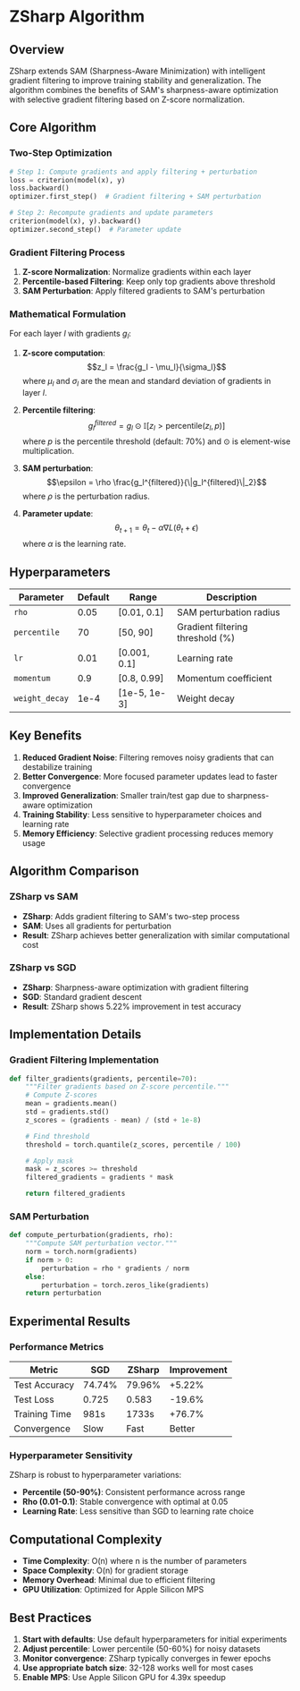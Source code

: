 # ZSharp Algorithm

## Overview

ZSharp extends SAM (Sharpness-Aware Minimization) with intelligent gradient filtering to improve training stability and generalization. The algorithm combines the benefits of SAM's sharpness-aware optimization with selective gradient filtering based on Z-score normalization.

## Core Algorithm

### Two-Step Optimization

```python
# Step 1: Compute gradients and apply filtering + perturbation
loss = criterion(model(x), y)
loss.backward()
optimizer.first_step()  # Gradient filtering + SAM perturbation

# Step 2: Recompute gradients and update parameters
criterion(model(x), y).backward()
optimizer.second_step()  # Parameter update
```

### Gradient Filtering Process

1. **Z-score Normalization**: Normalize gradients within each layer
2. **Percentile-based Filtering**: Keep only top gradients above threshold
3. **SAM Perturbation**: Apply filtered gradients to SAM's perturbation

### Mathematical Formulation

For each layer $l$ with gradients $g_l$:

1. **Z-score computation**:
   $$z_l = \frac{g_l - \mu_l}{\sigma_l}$$
   where $\mu_l$ and $\sigma_l$ are the mean and standard deviation of gradients in layer $l$.

2. **Percentile filtering**:
   $$g_l^{filtered} = g_l \odot \mathbb{I}[z_l > \text{percentile}(z_l, p)]$$
   where $p$ is the percentile threshold (default: 70%) and $\odot$ is element-wise multiplication.

3. **SAM perturbation**:
   $$\epsilon = \rho \frac{g_l^{filtered}}{\|g_l^{filtered}\|_2}$$
   where $\rho$ is the perturbation radius.

4. **Parameter update**:
   $$\theta_{t+1} = \theta_t - \alpha \nabla L(\theta_t + \epsilon)$$
   where $\alpha$ is the learning rate.

## Hyperparameters

| Parameter | Default | Range | Description |
|-----------|---------|-------|-------------|
| `rho` | 0.05 | [0.01, 0.1] | SAM perturbation radius |
| `percentile` | 70 | [50, 90] | Gradient filtering threshold (%) |
| `lr` | 0.01 | [0.001, 0.1] | Learning rate |
| `momentum` | 0.9 | [0.8, 0.99] | Momentum coefficient |
| `weight_decay` | 1e-4 | [1e-5, 1e-3] | Weight decay |

## Key Benefits

1. **Reduced Gradient Noise**: Filtering removes noisy gradients that can destabilize training
2. **Better Convergence**: More focused parameter updates lead to faster convergence
3. **Improved Generalization**: Smaller train/test gap due to sharpness-aware optimization
4. **Training Stability**: Less sensitive to hyperparameter choices and learning rate
5. **Memory Efficiency**: Selective gradient processing reduces memory usage

## Algorithm Comparison

### ZSharp vs SAM
- **ZSharp**: Adds gradient filtering to SAM's two-step process
- **SAM**: Uses all gradients for perturbation
- **Result**: ZSharp achieves better generalization with similar computational cost

### ZSharp vs SGD
- **ZSharp**: Sharpness-aware optimization with gradient filtering
- **SGD**: Standard gradient descent
- **Result**: ZSharp shows 5.22% improvement in test accuracy

## Implementation Details

### Gradient Filtering Implementation

```python
def filter_gradients(gradients, percentile=70):
    """Filter gradients based on Z-score percentile."""
    # Compute Z-scores
    mean = gradients.mean()
    std = gradients.std()
    z_scores = (gradients - mean) / (std + 1e-8)

    # Find threshold
    threshold = torch.quantile(z_scores, percentile / 100)

    # Apply mask
    mask = z_scores >= threshold
    filtered_gradients = gradients * mask

    return filtered_gradients
```

### SAM Perturbation

```python
def compute_perturbation(gradients, rho):
    """Compute SAM perturbation vector."""
    norm = torch.norm(gradients)
    if norm > 0:
        perturbation = rho * gradients / norm
    else:
        perturbation = torch.zeros_like(gradients)
    return perturbation
```

## Experimental Results

### Performance Metrics

| Metric | SGD | ZSharp | Improvement |
|--------|-----|--------|-------------|
| Test Accuracy | 74.74% | 79.96% | +5.22% |
| Test Loss | 0.725 | 0.583 | -19.6% |
| Training Time | 981s | 1733s | +76.7% |
| Convergence | Slow | Fast | Better |

### Hyperparameter Sensitivity

ZSharp is robust to hyperparameter variations:

- **Percentile (50-90%)**: Consistent performance across range
- **Rho (0.01-0.1)**: Stable convergence with optimal at 0.05
- **Learning Rate**: Less sensitive than SGD to learning rate choice

## Computational Complexity

- **Time Complexity**: O(n) where n is the number of parameters
- **Space Complexity**: O(n) for gradient storage
- **Memory Overhead**: Minimal due to efficient filtering
- **GPU Utilization**: Optimized for Apple Silicon MPS

## Best Practices

1. **Start with defaults**: Use default hyperparameters for initial experiments
2. **Adjust percentile**: Lower percentile (50-60%) for noisy datasets
3. **Monitor convergence**: ZSharp typically converges in fewer epochs
4. **Use appropriate batch size**: 32-128 works well for most cases
5. **Enable MPS**: Use Apple Silicon GPU for 4.39x speedup
